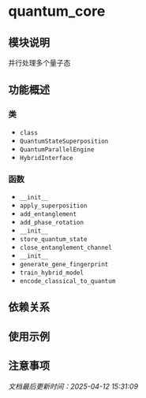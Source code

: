 # quantum_core

## 模块说明
并行处理多个量子态

## 功能概述

### 类

- `class`
- `QuantumStateSuperposition`
- `QuantumParallelEngine`
- `HybridInterface`

### 函数

- `__init__`
- `apply_superposition`
- `add_entanglement`
- `add_phase_rotation`
- `__init__`
- `store_quantum_state`
- `close_entanglement_channel`
- `__init__`
- `generate_gene_fingerprint`
- `train_hybrid_model`
- `encode_classical_to_quantum`

## 依赖关系

## 使用示例

## 注意事项

*文档最后更新时间：2025-04-12 15:31:09*